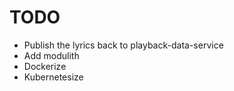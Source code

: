 # TODO

- Publish the lyrics back to playback-data-service
- Add modulith
- Dockerize
- Kubernetesize